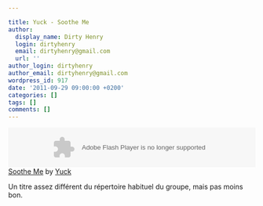 ```yaml
---

title: Yuck - Soothe Me
author:
  display_name: Dirty Henry
  login: dirtyhenry
  email: dirtyhenry@gmail.com
  url: ''
author_login: dirtyhenry
author_email: dirtyhenry@gmail.com
wordpress_id: 917
date: '2011-09-29 09:00:00 +0200'
categories: []
tags: []
comments: []
---
```

<object height="81" width="100%"><param name="movie" value="http://player.soundcloud.com/player.swf?url=http%3A%2F%2Fapi.soundcloud.com%2Ftracks%2F24120124&"></param><param name="allowscriptaccess" value="always"></param><embed allowscriptaccess="always" height="81" src="http://player.soundcloud.com/player.swf?url=http%3A%2F%2Fapi.soundcloud.com%2Ftracks%2F24120124&" type="application/x-shockwave-flash" width="100%"></embed></object><span><a href="http://soundcloud.com/yuck/soothe-me">Soothe Me</a> by <a href="http://soundcloud.com/yuck">Yuck</a></span>

Un titre assez différent du répertoire habituel du groupe, mais pas moins bon.
